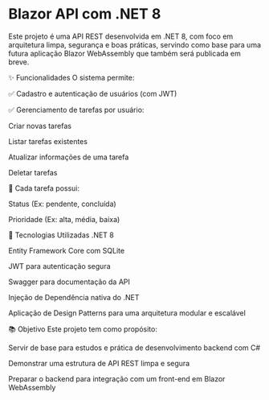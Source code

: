 # Blazor API com .NET 8
Este projeto é uma API REST desenvolvida em .NET 8, com foco em arquitetura limpa, segurança e boas práticas, servindo como base para uma futura aplicação Blazor WebAssembly que também será publicada em breve.

✨ Funcionalidades
O sistema permite:

✅ Cadastro e autenticação de usuários (com JWT)

✅ Gerenciamento de tarefas por usuário:

Criar novas tarefas

Listar tarefas existentes

Atualizar informações de uma tarefa

Deletar tarefas

📌 Cada tarefa possui:

Status (Ex: pendente, concluída)

Prioridade (Ex: alta, média, baixa)

🧪 Tecnologias Utilizadas
.NET 8

Entity Framework Core com SQLite

JWT para autenticação segura

Swagger para documentação da API

Injeção de Dependência nativa do .NET

Aplicação de Design Patterns para uma arquitetura modular e escalável

📚 Objetivo
Este projeto tem como propósito:

Servir de base para estudos e prática de desenvolvimento backend com C#

Demonstrar uma estrutura de API REST limpa e segura

Preparar o backend para integração com um front-end em Blazor WebAssembly
